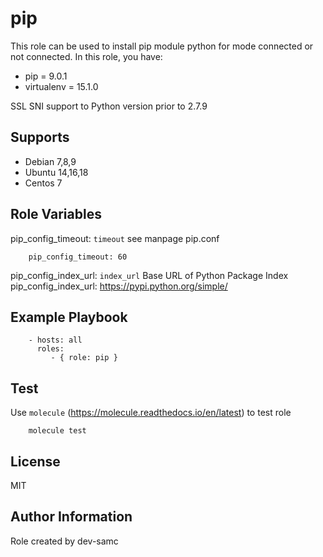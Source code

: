 # pip

This role can be used to install pip module python for mode connected or not connected.
In this role, you have:

- pip = 9.0.1
- virtualenv = 15.1.0

SSL SNI support to Python version prior to 2.7.9

## Supports

- Debian 7,8,9
- Ubuntu 14,16,18
- Centos 7

## Role Variables

pip_config_timeout: `timeout` see manpage pip.conf

        pip_config_timeout: 60

pip_config_index_url: `index_url` Base URL of Python Package Index
        pip_config_index_url: https://pypi.python.org/simple/

## Example Playbook

        - hosts: all
          roles:
             - { role: pip }

## Test

Use `molecule` (https://molecule.readthedocs.io/en/latest) to test role

        molecule test

## License

MIT

## Author Information

Role created by dev-samc